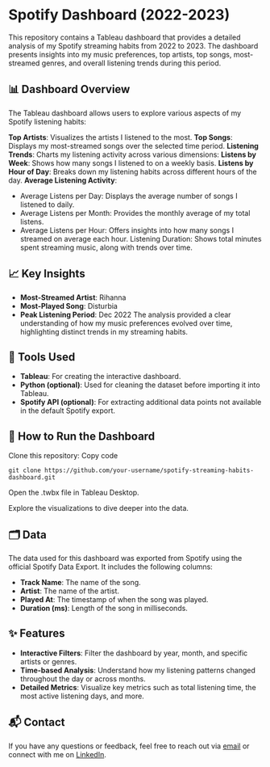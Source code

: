 # Spotify Dashboard (2022-2023)
This repository contains a Tableau dashboard that provides a detailed analysis of my Spotify streaming habits from 2022 to 2023. The dashboard presents insights into my music preferences, top artists, top songs, most-streamed genres, and overall listening trends during this period.

## 📊 Dashboard Overview
The Tableau dashboard allows users to explore various aspects of my Spotify listening habits:

**Top Artists**: Visualizes the artists I listened to the most.
**Top Songs**: Displays my most-streamed songs over the selected time period.
**Listening Trends**: Charts my listening activity across various dimensions:
**Listens by Week**: Shows how many songs I listened to on a weekly basis.
**Listens by Hour of Day**: Breaks down my listening habits across different hours of the day.
**Average Listening Activity**:
  - Average Listens per Day: Displays the average number of songs I listened to daily.
  - Average Listens per Month: Provides the monthly average of my total listens.
  - Average Listens per Hour: Offers insights into how many songs I streamed on average each hour.
Listening Duration: Shows total minutes spent streaming music, along with trends over time.

## 📈 Key Insights
- **Most-Streamed Artist**: Rihanna
- **Most-Played Song**: Disturbia
- **Peak Listening Period**: Dec 2022
The analysis provided a clear understanding of how my music preferences evolved over time, highlighting distinct trends in my streaming habits.

## 🔧 Tools Used
- **Tableau**: For creating the interactive dashboard.
- **Python (optional)**: Used for cleaning the dataset before importing it into Tableau.
- **Spotify API (optional)**: For extracting additional data points not available in the default Spotify export.

## 🚀 How to Run the Dashboard
Clone this repository:
Copy code
```
git clone https://github.com/your-username/spotify-streaming-habits-dashboard.git
```
Open the .twbx file in Tableau Desktop.

Explore the visualizations to dive deeper into the data.

## 🗂 Data
The data used for this dashboard was exported from Spotify using the official Spotify Data Export.
It includes the following columns:

- **Track Name**: The name of the song.
- **Artist**: The name of the artist.
- **Played At**: The timestamp of when the song was played.
- **Duration (ms)**: Length of the song in milliseconds.

## ✨ Features
- **Interactive Filters**: Filter the dashboard by year, month, and specific artists or genres.
- **Time-based Analysis**: Understand how my listening patterns changed throughout the day or across months.
- **Detailed Metrics**: Visualize key metrics such as total listening time, the most active listening days, and more.

## 📬 Contact
If you have any questions or feedback, feel free to reach out via [email](ashifhussain609@gmail.com) or connect with me on [LinkedIn](https://www.linkedin.com/in/mdashifh).
